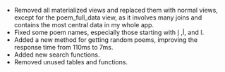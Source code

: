 - Removed all materialized views and replaced them with normal views, except for the poem_full_data view, as it involves many joins and contains the most central data in my whole app.
- Fixed some poem names, especially those starting with أ, إ, and ا.
- Added a new method for getting random poems, improving the response time from 110ms to 7ms.
- Added new search functions.
- Removed unused tables and functions.
